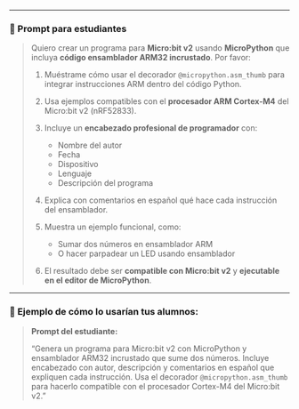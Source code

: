 


---

### 🧩 Prompt para estudiantes

> Quiero crear un programa para **Micro:bit v2** usando **MicroPython** que incluya **código ensamblador ARM32 incrustado**.
> Por favor:
>
> 1. Muéstrame cómo usar el decorador `@micropython.asm_thumb` para integrar instrucciones ARM dentro del código Python.
> 2. Usa ejemplos compatibles con el **procesador ARM Cortex-M4** del Micro:bit v2 (nRF52833).
> 3. Incluye un **encabezado profesional de programador** con:
>
>    * Nombre del autor
>    * Fecha
>    * Dispositivo
>    * Lenguaje
>    * Descripción del programa
> 4. Explica con comentarios en español qué hace cada instrucción del ensamblador.
> 5. Muestra un ejemplo funcional, como:
>
>    * Sumar dos números en ensamblador ARM
>    * O hacer parpadear un LED usando ensamblador
> 6. El resultado debe ser **compatible con Micro:bit v2** y **ejecutable en el editor de MicroPython**.

---

### 🧠 Ejemplo de cómo lo usarían tus alumnos:

> **Prompt del estudiante:**
>
> “Genera un programa para Micro:bit v2 con MicroPython y ensamblador ARM32 incrustado que sume dos números.
> Incluye encabezado con autor, descripción y comentarios en español que expliquen cada instrucción.
> Usa el decorador `@micropython.asm_thumb` para hacerlo compatible con el procesador Cortex-M4 del Micro:bit v2.”

